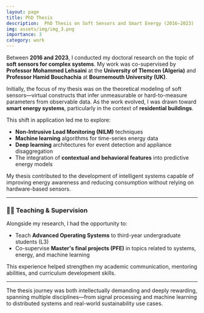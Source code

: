 ```yaml
---
layout: page
title: PhD Thesis
description:  PhD Thesis on Soft Sensors and Smart Energy (2016–2023)
img: assets/img/img_3.png
importance: 3
category: work
---
```


Between **2016 and 2023**, I conducted my doctoral research on the topic of **soft sensors for complex systems**. My work was co-supervised by **Professor Mohammed Lehsaini** at the **University of Tlemcen (Algeria)** and **Professor Hamid Bouchachia** at **Bournemouth University (UK)**.

Initially, the focus of my thesis was on the theoretical modeling of soft sensors—virtual constructs that infer unmeasurable or hard-to-measure parameters from observable data. As the work evolved, I was drawn toward **smart energy systems**, particularly in the context of **residential buildings**.

This shift in application led me to explore:

- **Non-Intrusive Load Monitoring (NILM)** techniques  
- **Machine learning** algorithms for time-series energy data  
- **Deep learning** architectures for event detection and appliance disaggregation  
- The integration of **contextual and behavioral features** into predictive energy models

My thesis contributed to the development of intelligent systems capable of improving energy awareness and reducing consumption without relying on hardware-based sensors.

---

### 🧑‍🏫 Teaching & Supervision

Alongside my research, I had the opportunity to:

- Teach **Advanced Operating Systems** to third-year undergraduate students (L3)  
- Co-supervise **Master's final projects (PFE)** in topics related to systems, energy, and machine learning  

This experience helped strengthen my academic communication, mentoring abilities, and curriculum development skills.

---

The thesis journey was both intellectually demanding and deeply rewarding, spanning multiple disciplines—from signal processing and machine learning to distributed systems and real-world sustainability use cases.
